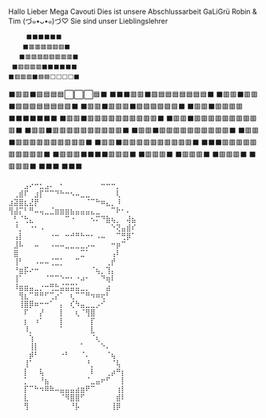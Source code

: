 Hallo Lieber Mega Cavouti
Dies ist unsere Abschlussarbeit 
GaLiGrü Robin & Tim 
(づ๑•ᴗ•๑)づ♡ Sie sind unser Lieblingslehrer




         ⬛⬛⬛⬛⬛⬛
        ⬛🟥🟥🟥🟥🟥🟥⬛
       ⬛🟥🟥🟥🟥🟥🟥🟥🟥⬛
     ⬛🟥🟥🟥🟥⬛⬛⬛⬛⬛⬛
    ⬛🟥🟥🟥⬛🟦🟦⬜⬜⬜⬜⬛
   ⬛🟥🟥⬛🟪🟦🟦🟦⬜⬜⬜🟦⬛
 ⬛⬛⬛🟥🟥⬛🟪🟦🟦🟦🟦🟦🟦🟦⬛
⬛🟥🟥⬛🟥🟥⬛🟪🟪🟪🟦🟦🟦🟦🟪⬛
⬛🟥🟥⬛🟥🟥🟥⬛🟪🟪🟪🟪🟪🟪⬛
⬛🟥🟥⬛🟥🟥🟥🟥⬛⬛⬛⬛⬛⬛⬛
⬛🟥🟥⬛🟥🟥🟥🟥🟥🟥🟥🟥🟥🟥⬛
⬛🟥🟥⬛🟥🟥🟥🟥🟥🟥🟥🟥🟥🟥⬛
⬛🟥🟥⬛🟥🟥🟥🟥🟥🟥🟥🟥🟥🟥⬛
⬛🟥🟥⬛🟥🟥🟥🟥🟥🟥🟥🟥🟥🟥⬛
⬛🟥🟥⬛🟥🟥🟥🟥🟥🟥🟥🟥🟥🟥⬛
⬛🟥🟥⬛🟥🟥🟥🟥🟥🟥🟥🟥🟥🟥⬛
  ⬛⬛⬛🟥🟥🟥🟥🟥🟥🟥🟥🟥🟥⬛
    ⬛🟥🟥🟥⬛⬛⬛⬛🟥🟥🟥⬛
    ⬛🟥🟥🟥⬛   ⬛🟥🟥🟥⬛
    ⬛🟥🟥🟥⬛   ⬛🟥🟥🟥⬛
      ⬛⬛⬛      ⬛⬛⬛
      
      
⠀⠀⠀⣠⠔⠒⣂⣠⠄⠀⠂⠀⠀⠀⠀⠀⠀⠀⠒⠒⠒⡀⠀⠀⠀
⠀⢀⣾⠏⠀⣰⡏⠉⠉⠙⠓⠒⠢⠤⣀⣀⠀⠀⠀⠀⠀⢇⠀⠀⠀
⣰⣽⣿⣆⣜⡟⠀⠀⠀⠀⠀⠀⠀⠀⠀⠈⠉⠓⠶⣄⡀⠸⠀⠀⠀
⢻⣼⡍⠃⠛⠤⢤⣀⣈⣶⣶⣶⣦⣤⣤⣤⣄⣀⠀⠀⠉⠗⠂⠄⠀
⠀⢃⠈⢓⣄⠀⠀⠀⠀⠀⠀⠉⠐⠀⠀⠀⠢⠍⠙⣷⢦⡀⠀⢼⣦
⠀⠘⡀⠀⠐⠂⠠⠀⠀⠀⠀⠀⠀⠀⠀⠀⠀⠀⠀⠀⠑⢝⣤⣾⠎
⠀⢠⡇⠀⠀⠀⠀⠀⠐⠒⠀⠒⠚⠛⠓⠒⠂⠠⠤⠀⠀⠉⢛⡿⠁
⠀⣸⠧⠀⠀⠤⠀⠀⠠⠤⠤⣀⣀⣀⣀⡠⠤⠀⠀⠀⠒⡶⠉⠀⠀
⠀⣿⠀⠀⠀⠀⠀⠀⠀⠀⠀⠀⠀⠀⣉⠁⠀⠀⠀⠀⢠⠇⠀⠀⠀
⠀⢸⠃⠀⠀⠠⠤⠤⢈⣉⡁⠀⠀⠉⠀⠀⠀⠀⠀⢀⡞⠀⠀⠀⠀
⠀⠘⣶⡯⠔⠒⠀⠀⠀⠀⠀⠀⠀⠀⠀⠀⠈⢦⡀⢹⡄⠀⠀⠀⠀
⠀⢸⠁⠀⠀⠀⠀⠈⠉⠉⠑⠒⠂⠐⠴⠂⠀⠀⠙⢶⠇⠀⠀⠀⠀
⠀⠸⣶⣶⣤⣀⡐⠒⢛⣓⣬⣭⣭⣥⣀⡀⠀⠀⠀⣴⠀⠀⠀⠀⠀
⠀⠀⢻⣆⠉⠛⠛⠋⢉⡔⠁⠀⢆⠉⠉⠛⠲⠶⢖⠃⠀⠀⠀⠀⠀
⠀⠀⢸⣿⡿⠶⠒⠒⠁⠀⡄⠀⢎⠳⣤⣀⣀⡠⠊⠀⠀⠀⠀⠀⠀
⠀⠀⠀⠏⠀⠀⡜⠀⠀⠀⡇⠀⠀⢆⠈⢻⣿⠀⠀⠀⠀⠀⠀⠀⠀
⠀⠀⠀⡆⠀⠰⠁⠀⠀⠀⡇⠀⠀⠀⠀⠀⡏⠀⠀⠀⠀⠀⠀⠀⠀
⠀⠀⠀⠸⡀⠀⠀⠀⠀⠀⠁⠀⠀⠀⠀⠀⣇⠀⠀⠀⠀⠀⠀⠀⠀
⠀⠀⠀⠀⢱⠀⠀⠀⠀⠀⠀⠀⠀⠀⠀⠀⠈⢆⠀⠀⠀⠀⠀⠀⠀
⠀⠀⠀⠀⢸⡇⠀⠀⠀⠀⠀⠀⠀⠀⠁⠀⠀⠀⠑⠄⠀⠀⠀⠀⠀
⠀⠀⠀⠀⡾⠃⠀⠀⠀⠀⠐⠃⠀⠀⠈⠄⠀⠀⠀⠈⢦⠀⠀⠀⠀
⠀⠀⠀⢸⠁⠀⠀⠀⠀⠀⠀⠀⠀⠀⠀⠘⡀⠀⠀⠀⠈⢧⠀⠀⠀
⠀⠀⠀⡇⠀⠀⢧⠀⠀⠀⠀⠀⠀⠀⠀⠀⠇⠀⠀⢀⡴⠛⡆⠀⠀
⠀⠀⠀⡁⠀⠀⠘⣦⠀⠀⠀⠀⠀⠀⠀⠈⣀⣤⠖⠋⠀⠀⡇⠀⠀
⠀⠀⠀⡏⠉⠓⠲⠿⠷⠤⣤⣤⣤⣴⣶⠟⠉⠀⠀⠀⠀⢰⡇⠀⠀
⠀⠀⠀⣇⠀⠀⠀⠀⠀⠀⠈⠻⣿⣿⠋⠀⠀⠀⠀⠀⠀⣾⠇⠀⠀
⠀⠀⠀⢻⠀⠀⠀⠀⠀⠀⠀⠀⠘⡧⠀⠀⠀⠀⠀⠀⢸⡿⠀⠀⠀

